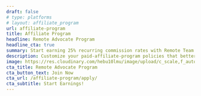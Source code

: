 ```yaml
---
draft: false
# type: platforms
# layout: affiliate_program
url: affiliate-program
title: Affiliate Program
headline: Remote Advocate Program
headline_cta: true
summary: Start earning 25% recurring commission rates with Remote Team Affiliate program.
description: Customize your paid-affiliate-program policies that better fit your remote team. Either choose from the pre-packaged time off policies or create your own instantly.
image: https://res.cloudinary.com/hebu10lmu/image/upload/c_scale,f_auto,q_auto,w_300/v1589554913/www/affiliate/remote-work-full-size_ludxpb.png
cta_title: Remote Advocate Program
cta_button_text: Join Now
cta_url: /affiliate-program/apply/
cta_subtitle: Start Earnings!
---
```

